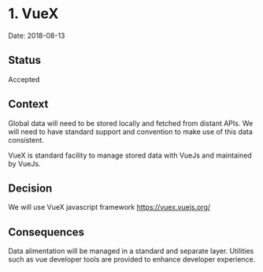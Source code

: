 # 1. VueX

Date: 2018-08-13

## Status

Accepted

## Context

Global data will need to be stored locally and fetched from distant APIs.
We will need to have standard support and convention to make use of this data consistent.

VueX is standard facility to manage stored data with VueJs and maintained by VueJs.

## Decision

We will use VueX javascript framework https://vuex.vuejs.org/

## Consequences

Data alimentation will be managed in a standard and separate layer. Utilities such as vue developer tools are provided to enhance developer experience.